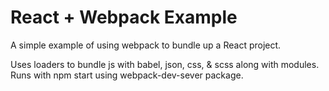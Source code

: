 # React + Webpack Example
A simple example of using webpack to bundle up a React project.

Uses loaders to bundle js with babel, json, css, & scss along with modules.
Runs with npm start using webpack-dev-sever package.
